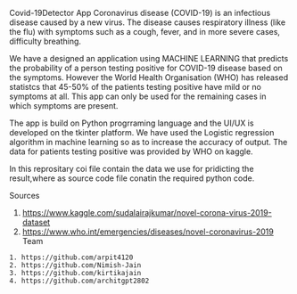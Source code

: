Covid-19Detector App
Coronavirus disease (COVID-19) is an infectious disease caused by a new virus. The disease causes respiratory illness (like the flu) with symptoms such as a cough, fever, and in more severe cases, difficulty breathing.

We have a designed an application using MACHINE LEARNING that predicts the probability of a person testing positive for COVID-19 disease based on the symptoms. However the World Health Organisation (WHO) has released statistcs that 45-50% of the patients testing positive have mild or no symptoms at all. This app can only be used for the remaining cases in which symptoms are present.

The app is build on Python progrraming language and the UI/UX is developed on the tkinter platform. We have used the Logistic regression algorithm in machine learning so as to increase the accuracy of output. The data for patients testing positive was provided by WHO on kaggle.

In this reprositary coi file contain the data we use for pridicting the result,where as source code file  conatin the required python code.

Sources

  1.    https://www.kaggle.com/sudalairajkumar/novel-corona-virus-2019-dataset
  2.    https://www.who.int/emergencies/diseases/novel-coronavirus-2019
Team

    
    1. https://github.com/arpit4120
    2. https://github.com/Nimish-Jain
    3. https://github.com/kirtikajain
    4. https://github.com/architgpt2802
